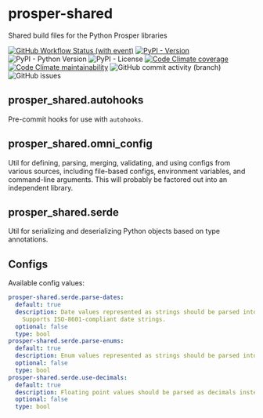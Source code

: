 # prosper-shared

Shared build files for the Python Prosper libraries

[![GitHub Workflow Status (with event)](https://img.shields.io/github/actions/workflow/status/grahamtt/prosper-shared/build-and-release.yml?logo=github)](https://github.com/grahamtt/prosper-shared)
[![PyPI - Version](https://img.shields.io/pypi/v/prosper-shared?label=prosper-shared)](https://pypi.org/project/prosper-shared/)
![PyPI - Python Version](https://img.shields.io/pypi/pyversions/prosper-shared)
![PyPI - License](https://img.shields.io/pypi/l/prosper-shared)
[![Code Climate coverage](https://img.shields.io/codeclimate/coverage/grahamtt/prosper-shared?logo=codeclimate)](https://codeclimate.com/github/grahamtt/prosper-shared)
[![Code Climate maintainability](https://img.shields.io/codeclimate/maintainability-percentage/grahamtt/prosper-shared?logo=codeclimate)](https://codeclimate.com/github/grahamtt/prosper-shared)
![GitHub commit activity (branch)](https://img.shields.io/github/commit-activity/m/grahamtt/prosper-shared?logo=github)
![GitHub issues](https://img.shields.io/github/issues-raw/grahamtt/prosper-shared?logo=github)

## prosper_shared.autohooks

Pre-commit hooks for use with `autohooks`.

## prosper_shared.omni_config

Util for defining, parsing, merging, validating, and using configs from various sources, including file-based configs,
environment variables, and command-line arguments. This will probably be factored out into an independent library.

## prosper_shared.serde

Util for serializing and deserializing Python objects based on type annotations.

## Configs

Available config values:

```yaml
prosper-shared.serde.parse-dates:
  default: true
  description: Date values represented as strings should be parsed into `date` and `datetime` objects.
    Supports ISO-8601-compliant date strings.
  optional: false
  type: bool
prosper-shared.serde.parse-enums:
  default: true
  description: Enum values represented as strings should be parsed into their respective types.
  optional: false
  type: bool
prosper-shared.serde.use-decimals:
  default: true
  description: Floating point values should be parsed as decimals instead of floats.
  optional: false
  type: bool
```
